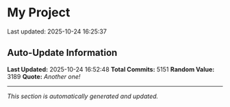 # My Project


Last updated: 2025-10-24 16:25:37






































































































































































































































































































































































































































































































































































































































































































































































































































































































































































































































































































































































































































































































































































































































































































































































































































































































































































































































































































































































































































































































































































































































































































































































































































































































































































































































































































































































































































































































































































































































































































































































































































































































































































































































































































































































































































































































































































































































































































































































































































































































































































































































































































































































































































































































































































































































































































































































































































































































































































































































































































































































































































































































































































































































































































































































































































































































































































## Auto-Update Information

**Last Updated:** 2025-10-24 16:52:48
**Total Commits:** 5151
**Random Value:** 3189
**Quote:** _Another one!_

---
_This section is automatically generated and updated._
